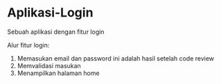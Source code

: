 # Aplikasi-Login
Sebuah aplikasi dengan fitur login

Alur fitur login:
1. Memasukan email dan password ini adalah hasil setelah code review
2. Memvalidasi masukan
3. Menampilkan halaman home

